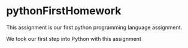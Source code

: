 # pythonFirstHomework

This assignment is our first python programming language assignment.

We took our first step into Python with this assignment
